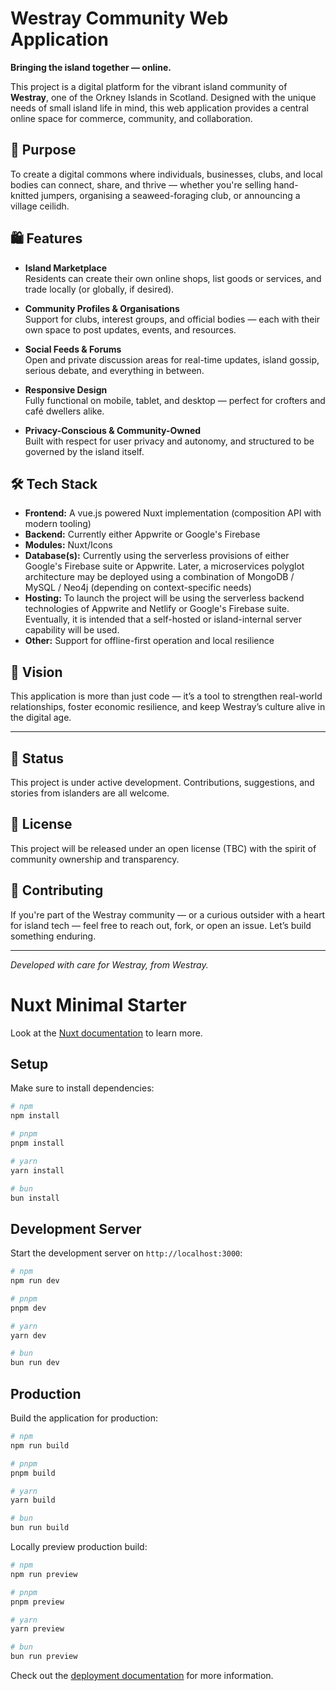 # Westray Community Web Application

**Bringing the island together — online.**

This project is a digital platform for the vibrant island community of **Westray**, one of the Orkney Islands in Scotland. Designed with the unique needs of small island life in mind, this web application provides a central online space for commerce, community, and collaboration.

## 🌊 Purpose

To create a digital commons where individuals, businesses, clubs, and local bodies can connect, share, and thrive — whether you're selling hand-knitted jumpers, organising a seaweed-foraging club, or announcing a village ceilidh.

## 🛍️ Features

- **Island Marketplace**  
  Residents can create their own online shops, list goods or services, and trade locally (or globally, if desired).

- **Community Profiles & Organisations**  
  Support for clubs, interest groups, and official bodies — each with their own space to post updates, events, and resources.

- **Social Feeds & Forums**  
  Open and private discussion areas for real-time updates, island gossip, serious debate, and everything in between.

- **Responsive Design**  
  Fully functional on mobile, tablet, and desktop — perfect for crofters and café dwellers alike.

- **Privacy-Conscious & Community-Owned**  
  Built with respect for user privacy and autonomy, and structured to be governed by the island itself.

## 🛠️ Tech Stack

- **Frontend:** A vue.js powered Nuxt implementation (composition API with modern tooling)
- **Backend:** Currently either Appwrite or Google's Firebase
- **Modules:** Nuxt/Icons
- **Database(s):** Currently using the serverless provisions of either Google's Firebase suite or Appwrite.  Later, a microservices polyglot architecture may be deployed using a combination of MongoDB / MySQL / Neo4j (depending on context-specific needs)
- **Hosting:** To launch the project will be using the serverless backend technologies of Appwrite and Netlify or Google's Firebase suite.  Eventually, it is intended that a self-hosted or island-internal server capability will be used.
- **Other:** Support for offline-first operation and local resilience

## 🧭 Vision

This application is more than just code — it’s a tool to strengthen real-world relationships, foster economic resilience, and keep Westray’s culture alive in the digital age.

---

## 🚧 Status

This project is under active development. Contributions, suggestions, and stories from islanders are all welcome.

## 📜 License

This project will be released under an open license (TBC) with the spirit of community ownership and transparency.

## 🤝 Contributing

If you're part of the Westray community — or a curious outsider with a heart for island tech — feel free to reach out, fork, or open an issue. Let’s build something enduring.

---

*Developed with care for Westray, from Westray.*

# Nuxt Minimal Starter

Look at the [Nuxt documentation](https://nuxt.com/docs/getting-started/introduction) to learn more.

## Setup

Make sure to install dependencies:

```bash
# npm
npm install

# pnpm
pnpm install

# yarn
yarn install

# bun
bun install
```

## Development Server

Start the development server on `http://localhost:3000`:

```bash
# npm
npm run dev

# pnpm
pnpm dev

# yarn
yarn dev

# bun
bun run dev
```

## Production

Build the application for production:

```bash
# npm
npm run build

# pnpm
pnpm build

# yarn
yarn build

# bun
bun run build
```

Locally preview production build:

```bash
# npm
npm run preview

# pnpm
pnpm preview

# yarn
yarn preview

# bun
bun run preview
```

Check out the [deployment documentation](https://nuxt.com/docs/getting-started/deployment) for more information.
